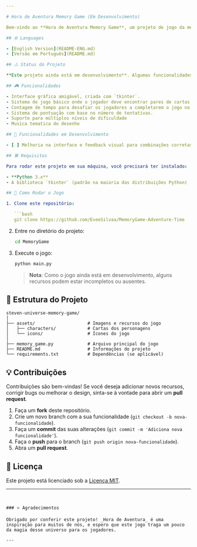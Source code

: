 ```yaml
---

# Hora de Aventura Memory Game (Em Desenvolvimento)

Bem-vindo ao **Hora de Aventura Memory Game**, um projeto de jogo da memória inspirado no universo de *Hora de Aventura*. Este jogo está sendo desenvolvido em Python, utilizando a biblioteca `tkinter` para a interface gráfica. O objetivo é criar um jogo divertido, onde os jogadores podem testar suas habilidades de memória, combinando personagens icônicos do desenho animado!

## 🌐 Languages

- [English Version](README-ENG.md)
- [Versão em Português](README.md)

## ⚠️ Status do Projeto

**Este projeto ainda está em desenvolvimento**. Algumas funcionalidades principais ainda não foram implementadas, e novas features estão sendo adicionadas gradualmente. Fique à vontade para explorar o código e contribuir!

## 🎮 Funcionalidades

- Interface gráfica amigável, criada com `tkinter`.
- Sistema de jogo básico onde o jogador deve encontrar pares de cartas idênticas.
- Contagem de tempo para desafiar os jogadores a completarem o jogo no menor tempo possível.
- Sistema de pontuação com base no número de tentativas.
- Suporte para múltiplos níveis de dificuldade
- Musica tematica do desenho 

## 🚧 Funcionalidades em Desenvolvimento

- [ ] Melhoria na interface e feedback visual para combinações corretas/erradas.

## 🛠️ Requisitos

Para rodar este projeto em sua máquina, você precisará ter instalado:

- **Python 3.x**
- A biblioteca `tkinter` (padrão na maioria das distribuições Python)

## 🚀 Como Rodar o Jogo

1. Clone este repositório:

   ```bash
   git clone https://github.com/EveeSilvaa/MemoryGame-Adventure-Time
   ```

2. Entre no diretório do projeto:

   ```bash
   cd MemoryGame
   ```

3. Execute o jogo:

   ```bash
   python main.py
   ```

   > **Nota**: Como o jogo ainda está em desenvolvimento, alguns recursos podem estar incompletos ou ausentes.

## 📂 Estrutura do Projeto

```
steven-universe-memory-game/
│
├── assets/                    # Imagens e recursos do jogo
│   ├── characters/            # Cartas dos personagens
│   └── icons/                 # Ícones do jogo
│
├── memory_game.py             # Arquivo principal do jogo
├── README.md                  # Informações do projeto
└── requirements.txt           # Dependências (se aplicável)
```

## 💡 Contribuições

Contribuições são bem-vindas! Se você deseja adicionar novos recursos, corrigir bugs ou melhorar o design, sinta-se à vontade para abrir um **pull request**. 

1. Faça um **fork** deste repositório.
2. Crie um novo branch com a sua funcionalidade (`git checkout -b nova-funcionalidade`).
3. Faça um **commit** das suas alterações (`git commit -m 'Adiciona nova funcionalidade'`).
4. Faça o **push** para o branch (`git push origin nova-funcionalidade`).
5. Abra um **pull request**.

## 📝 Licença

Este projeto está licenciado sob a [Licença MIT](LICENSE).

---
```


### ⭐ Agradecimentos

Obrigado por conferir este projeto! _Hora de Aventura_ é uma inspiração para muitos de nós, e espero que este jogo traga um pouco da magia desse universo para os jogadores.

---
